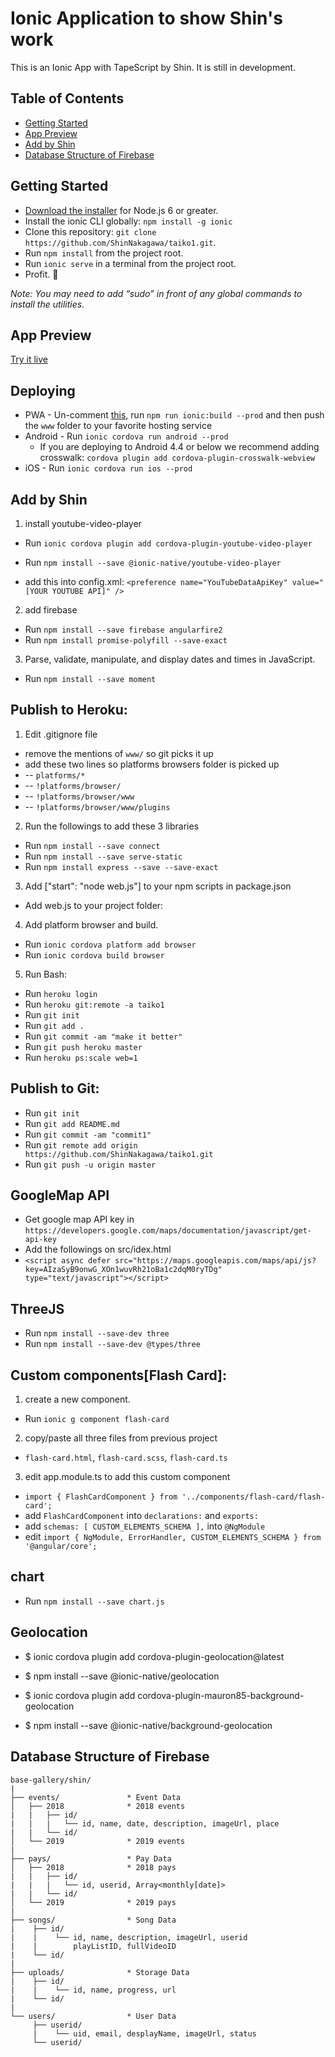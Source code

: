 # Ionic Application to show Shin's work

This is an Ionic App with TapeScript by Shin. It is still in development.


## Table of Contents
 - [Getting Started](#getting-started)
 - [App Preview](#app-preview)
 - [Add by Shin](#add-by-shin)
 - [Database Structure of Firebase](#database-structure-of-firebase)


## Getting Started

* [Download the installer](https://nodejs.org/) for Node.js 6 or greater.
* Install the ionic CLI globally: `npm install -g ionic`
* Clone this repository: `git clone https://github.com/ShinNakagawa/taiko1.git`.
* Run `npm install` from the project root.
* Run `ionic serve` in a terminal from the project root.
* Profit. :tada:

_Note: You may need to add “sudo” in front of any global commands to install the utilities._


## App Preview

[Try it live](https://taiko1.herokuapp.com)


## Deploying

* PWA - Un-comment [this](https://github.com/ionic-team/ionic2-app-base/blob/master/src/index.html#L21), run `npm run ionic:build --prod` and then push the `www` folder to your favorite hosting service
* Android - Run `ionic cordova run android --prod`
  - If you are deploying to Android 4.4 or below we recommend adding crosswalk: `cordova plugin add cordova-plugin-crosswalk-webview`
* iOS - Run `ionic cordova run ios --prod`


## Add by Shin
1. install youtube-video-player
* Run `ionic cordova plugin add cordova-plugin-youtube-video-player`
* Run `npm install --save @ionic-native/youtube-video-player`

* add this into config.xml:	`<preference name="YouTubeDataApiKey" value="[YOUR YOUTUBE API]" />`

2. add firebase
* Run `npm install --save firebase angularfire2`
* Run `npm install promise-polyfill --save-exact`

3. Parse, validate, manipulate, and display dates and times in JavaScript.
* Run `npm install --save moment`


## Publish to Heroku:

1. Edit .gitignore file
* remove the mentions of `www/` so git picks it up
* add these two lines so platforms browsers folder is picked up
* --  `platforms/*`
* --  `!platforms/browser/`
* --  `!platforms/browser/www`
* --  `!platforms/browser/www/plugins`

2. Run the followings to add these 3 libraries
* Run `npm install --save connect`
* Run `npm install --save serve-static`
* Run `npm install express --save --save-exact`

3. Add ["start": "node web.js"] to your npm scripts in package.json
* Add web.js to your project folder:

4. Add platform browser and build.
* Run `ionic cordova platform add browser`
* Run `ionic cordova build browser`

5. Run Bash:
* Run `heroku login`
* Run `heroku git:remote -a taiko1`
* Run `git init`
* Run `git add .`
* Run `git commit -am "make it better"`
* Run `git push heroku master`
* Run `heroku ps:scale web=1`


## Publish to Git:

* Run `git init`
* Run `git add README.md`
* Run `git commit -am "commit1"`
* Run `git remote add origin https://github.com/ShinNakagawa/taiko1.git`
* Run `git push -u origin master`


## GoogleMap API
* Get google map API key in `https://developers.google.com/maps/documentation/javascript/get-api-key`
* Add the followings on src/idex.html
* `<script async defer src="https://maps.googleapis.com/maps/api/js?key=AIzaSyB9onwG_XOn1wuvRh21oBa1c2dqM0ryTDg" type="text/javascript"></script>`


## ThreeJS
* Run `npm install --save-dev three`
* Run `npm install --save-dev @types/three`

## Custom components[Flash Card]:
1. create a new component.
* Run `ionic g component flash-card`

2. copy/paste all three files from previous project
* `flash-card.html`, `flash-card.scss`, `flash-card.ts`

3. edit app.module.ts to add this custom component
* `import { FlashCardComponent } from '../components/flash-card/flash-card';`
* add `FlashCardComponent` into `declarations:` and `exports:`
* add `schemas: [ CUSTOM_ELEMENTS_SCHEMA ],` into `@NgModule`
* edit `import { NgModule, ErrorHandler, CUSTOM_ELEMENTS_SCHEMA } from '@angular/core';`

## chart
* Run `npm install --save chart.js`

## Geolocation
* $ ionic cordova plugin add cordova-plugin-geolocation@latest
* $ npm install --save @ionic-native/geolocation

* $ ionic cordova plugin add cordova-plugin-mauron85-background-geolocation
* $ npm install --save @ionic-native/background-geolocation


## Database Structure of Firebase

```
base-gallery/shin/
|
├── events/               * Event Data
│   ├── 2018              * 2018 events
|   |   ├── id/
|   |   |   └── id, name, date, description, imageUrl, place
|   |   └── id/
│   └── 2019              * 2019 events
|
├── pays/                 * Pay Data
│   ├── 2018              * 2018 pays
|   |   ├── id/
|   |   |   └── id, userid, Array<monthly[date]>
|   |   └── id/
│   └── 2019              * 2019 pays
|
├── songs/                * Song Data
|    ├── id/
|    |    └── id, name, description, imageUrl, userid
|    |        playListID, fullVideoID
|    └── id/
|
├── uploads/              * Storage Data
|    ├── id/
|    |    └── id, name, progress, url
|    └── id/
|
└── users/                * User Data
     ├── userid/
     |    └── uid, email, desplayName, imageUrl, status
     └── userid/


